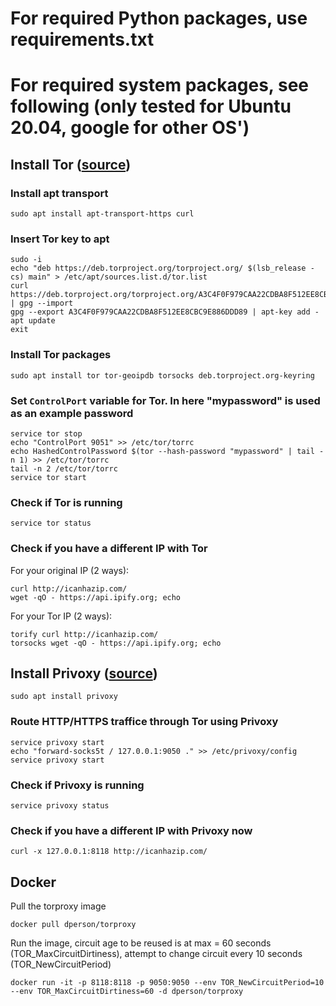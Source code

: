 # For required Python packages, use requirements.txt

# For required system packages, see following (only tested for Ubuntu 20.04, google for other OS')
## Install Tor ([source](https://www.linuxuprising.com/2018/10/how-to-install-and-use-tor-as-proxy-in.html))
### Install apt transport
```
sudo apt install apt-transport-https curl
```
### Insert Tor key to apt
```
sudo -i
echo "deb https://deb.torproject.org/torproject.org/ $(lsb_release -cs) main" > /etc/apt/sources.list.d/tor.list
curl https://deb.torproject.org/torproject.org/A3C4F0F979CAA22CDBA8F512EE8CBC9E886DDD89.asc | gpg --import
gpg --export A3C4F0F979CAA22CDBA8F512EE8CBC9E886DDD89 | apt-key add -
apt update
exit
```
### Install Tor packages
```
sudo apt install tor tor-geoipdb torsocks deb.torproject.org-keyring
```
### Set `ControlPort` variable for Tor. In here "mypassword" is used as an example password
```
service tor stop
echo "ControlPort 9051" >> /etc/tor/torrc
echo HashedControlPassword $(tor --hash-password "mypassword" | tail -n 1) >> /etc/tor/torrc
tail -n 2 /etc/tor/torrc
service tor start
```
### Check if Tor is running
```
service tor status
```
### Check if you have a different IP with Tor
For your original IP (2 ways):
```
curl http://icanhazip.com/
wget -qO - https://api.ipify.org; echo
```
For your Tor IP (2 ways):
```
torify curl http://icanhazip.com/
torsocks wget -qO - https://api.ipify.org; echo
```

## Install Privoxy ([source](https://www.linuxuprising.com/2018/10/how-to-install-and-use-tor-as-proxy-in.html))
```
sudo apt install privoxy
```
### Route HTTP/HTTPS traffice through Tor using Privoxy
```
service privoxy start
echo "forward-socks5t / 127.0.0.1:9050 ." >> /etc/privoxy/config
service privoxy start
```
### Check if Privoxy is running
```
service privoxy status
```
### Check if you have a different IP with Privoxy now
```
curl -x 127.0.0.1:8118 http://icanhazip.com/
```

## Docker
Pull the torproxy image
```
docker pull dperson/torproxy
```

Run the image, circuit age to be reused is at max = 60 seconds (TOR_MaxCircuitDirtiness), attempt to change circuit every 10 seconds (TOR_NewCircuitPeriod)
```
docker run -it -p 8118:8118 -p 9050:9050 --env TOR_NewCircuitPeriod=10 --env TOR_MaxCircuitDirtiness=60 -d dperson/torproxy
```


